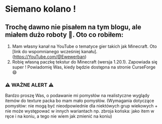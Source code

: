 # Siemano kolano !
## Trochę dawno nie pisałem na tym blogu, ale miałem dużo roboty 🥱. Oto co robiłem:
1. Mam własny kanał na YouTube o tematyce gier takich jak Minecraft. Oto [link do wspomnianego wcześniej kanału].(https://YouTube.com/@Ewewerban) 
2. Robię własną paczkę tekstur do Minecraft (wersja 1.20.1). Zapowiada się super ! Powiadomię Was, kiedy będzie dostępna na stronie CurseForge 😄
### ⚠️ WAŻNE ALERT ⚠️
Bardzo proszę Was, o podawanie mi pomysłów na realistyczne wyglądy itemów do texture packa bo mam mało pomysłów. (Wymagania dotyczące pomysłów: nie mogą być nieodpowiednie dla niektówych grup wiekowych + nie może występować w innych wariantach np. zbroja końska: jako item w ręce i na koniu, a tego nie wiem jak zmienić na koniu)